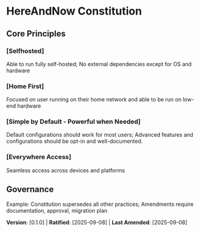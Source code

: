 # HereAndNow Constitution
<!-- Example: Spec Constitution, TaskFlow Constitution, etc. -->

## Core Principles
    
### [Selfhosted]
Able to run fully self-hosted; No external dependencies except for OS and hardware

### [Home First]
Focused on user running on their home network and able to be run on low-end hardware

### [Simple by Default - Powerful when Needed]
Default configurations should work for most users; Advanced features and configurations should be opt-in and well-documented.

### [Everywhere Access]
Seamless access across devices and platforms

## Governance
Example: Constitution supersedes all other practices; Amendments require documentation, approval, migration plan

**Version**: [0.1.0] | **Ratified**: [2025-09-08] | **Last Amended**: [2025-09-08]